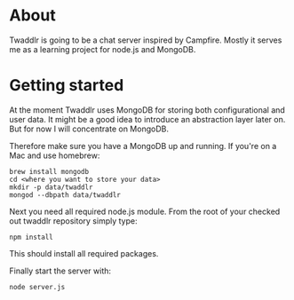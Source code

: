 About
=====
Twaddlr is going to be a chat server inspired by Campfire. Mostly it serves me as a learning project for node.js
and MongoDB. 

Getting started
===============
At the moment Twaddlr uses MongoDB for storing both configurational and user data. It might be a good idea to 
introduce an abstraction layer later on. But for now I will concentrate on MongoDB.

Therefore make sure you have a MongoDB up and running. If you're on a Mac and use homebrew:

    brew install mongodb
    cd <where you want to store your data>
    mkdir -p data/twaddlr
    mongod --dbpath data/twaddlr
  
Next you need all required node.js module. From the root of your checked out twaddlr repository simply type:

    npm install
  
This should install all required packages.

Finally start the server with:

    node server.js

